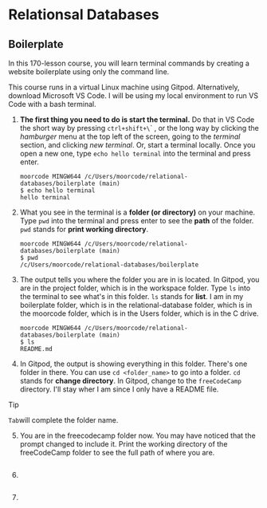 # Relationsal Databases

## Boilerplate

In this 170-lesson course, you will learn terminal commands by creating a website boilerplate using only the command line.

This course runs in a virtual Linux machine using Gitpod. Alternatively, download Microsoft VS Code. I will be using my local environment to run VS Code with a bash terminal.

1. __The first thing you need to do is start the terminal.__ Do that in VS Code the short way by pressing `ctrl+shift+\`\` , or the long way by clicking the _hamburger_ menu at the top left of the screen, going to the _terminal_ section, and clicking _new terminal_. Or, start a terminal locally. Once you open a new one, type `echo hello terminal` into the terminal and press enter.

	```
	moorcode MINGW644 /c/Users/moorcode/relational-databases/boilerplate (main)
	$ echo hello terminal
	hello terminal
	```

2. What you see in the terminal is a __folder (or directory)__ on your machine. Type `pwd` into the terminal and press enter to see the __path__ of the folder. `pwd` stands for __print working directory__.

	```
	moorcode MINGW644 /c/Users/moorcode/relational-databases/boilerplate (main)
	$ pwd
	/c/Users/moorcode/relational-databases/boilerplate
	```

3. The output tells you where the folder you are in is located. In Gitpod, you are in the project folder, which is in the workspace folder. Type `ls` into the terminal to see what's in this folder. `ls` stands for __list__. I am in my boilerplate folder, which is in the relational-database folder, which is in the moorcode folder, which is in the Users folder, which is in the C drive.

	```
	moorcode MINGW644 /c/Users/moorcode/relational-databases/boilerplate (main)
	$ ls
	README.md
	```

4. In Gitpod, the output is showing everything in this folder. There's one folder in there. You can use `cd <folder_name>` to go into a folder. `cd` stands for __change directory__. In Gitpod, change to the `freeCodeCamp` directory. I'll stay wher I am since I only have a README file.
> [!TIP]
> `Tab`will complete the folder name.


5. You are in the freecodecamp folder now. You may have noticed that the prompt changed to include it. Print the working directory of the freeCodeCamp folder to see the full path of where you are.

```
```

6. 

```
```

7. 

```
```